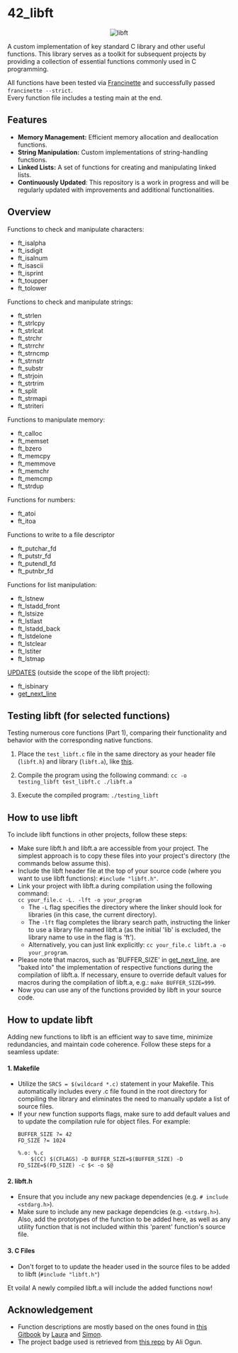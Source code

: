 # 42_libft
<p align="center">
    <img src="https://github.com/alx-sch/42_libft/assets/134595144/bce87494-3c97-4028-ab66-83a48190603d" alt="libft" />
</p>

A custom implementation of key standard C library and other useful functions. This library serves as a toolkit for subsequent projects by providing a collection of essential functions commonly used in C programming.

All functions have been tested via [Francinette](https://github.com/xicodomingues/francinette) and successfully passed `francinette --strict`.  
Every function file includes a testing main at the end.

## Features

- **Memory Management:** Efficient memory allocation and deallocation functions.
- **String Manipulation:** Custom implementations of string-handling functions.
- **Linked Lists:** A set of functions for creating and manipulating linked lists.
- **Continuously Updated**: This repository is a work in progress and will be regularly updated with improvements and additional functionalities.

## Overview

Functions to check and manipulate characters:
- ft_isalpha
- ft_isdigit
- ft_isalnum
- ft_isascii
- ft_isprint
- ft_toupper
- ft_tolower

Functions to check and manipulate strings:
- ft_strlen
- ft_strlcpy
- ft_strlcat
- ft_strchr
- ft_strrchr
- ft_strncmp
- ft_strnstr
- ft_substr
- ft_strjoin
- ft_strtrim
- ft_split
- ft_strmapi
- ft_striteri
  
Functions to manipulate memory:
- ft_calloc
- ft_memset
- ft_bzero
- ft_memcpy
- ft_memmove
- ft_memchr
- ft_memcmp
- ft_strdup
  
Functions for numbers:
- ft_atoi
- ft_itoa

Functions to write to a file descriptor
- ft_putchar_fd
- ft_putstr_fd
- ft_putendl_fd
- ft_putnbr_fd

Functions for list manipulation:
- ft_lstnew
- ft_lstadd_front
- ft_lstsize
- ft_lstlast
- ft_lstadd_back
- ft_lstdelone
- ft_lstclear
- ft_lstiter
- ft_lstmap

[UPDATES](https://github.com/alx-sch/42_libft/tree/main/updated_libft) (outside the scope of the libft project):
- ft_isbinary
- [get_next_line](https://github.com/alx-sch/42_get_next_line)

## Testing libft (for selected functions)

Testing numerous core functions (Part 1), comparing their functionality and behavior with the corresponding native functions.

1. Place the `test_libft.c` file in the same directory as your header file (`libft.h`) and library (`libft.a`), like [this](https://github.com/alx-sch/42_libft/tree/main/testing_libft).

2. Compile the program using the following command: `cc -o testing_libft test_libft.c ./libft.a`

3. Execute the compiled program: `./testing_libft`

## How to use libft 
To include libft functions in other projects, follow these steps:
- Make sure libft.h and libft.a are accessible from your project. The simplest approach is to copy these files into your project's directory (the commands below assume this).
- Include the libft header file at the top of your source code (where you want to use libft functions): `#include "libft.h"`.
- Link your project with libft.a during compilation using the following command:  
`cc your_file.c -L. -lft -o your_program`
    - The `-L` flag specifies the directory where the linker should look for libraries (in this case, the current directory).  
    - The `-lft` flag completes the library search path, instructing the linker to use a library file named libft.a (as the initial 'lib' is excluded, the library name to use in the flag is 'ft').
    - Alternatively, you can just link explicitly: `cc your_file.c libft.a -o your_program`.
- Please note that macros, such as 'BUFFER_SIZE' in [get_next_line](https://github.com/alx-sch/42_get_next_line), are "baked into" the implementation of respective functions during the compilation of libft.a. If necessary, ensure to override default values for macros during the compilation of libft.a, e.g.: `make BUFFER_SIZE=999`.
- Now you can use any of the functions provided by libft in your source code.

## How to update libft
Adding new functions to libft is an efficient way to save time, minimize redundancies, and maintain code coherence. Follow these steps for a seamless update: 
#### **1. Makefile** 
- Utilize the `SRCS = $(wildcard *.c)` statement in your Makefile. This automatically includes every .c file found in the root directory for compiling the library and eliminates the need to manually update a list of source files.
- If your new function supports flags, make sure to add default values and to update the compilation rule for object files. For example:  
    ```
    BUFFER_SIZE ?= 42
    FD_SIZE ?= 1024

    %.o: %.c
	    $(CC) $(CFLAGS) -D BUFFER_SIZE=$(BUFFER_SIZE) -D FD_SIZE=$(FD_SIZE) -c $< -o $@
    ```
#### **2. libft.h** 
- Ensure that you include any new package dependencies (e.g. `# include <stdarg.h>`).
- Make sure to include any new package dependcies (e.g. `<stdarg.h>`). Also, add the prototypes of the function to be added here, as well as any utility function that is not included within this 'parent' function's source file.
#### **3. C Files**  
- Don't forget to to update the header used in the source files to be added to libft (`#include "libft.h"`)

Et voila! A newly compiled libft.a will include the added functions now!

## Acknowledgement
- Function descriptions are mostly based on the ones found in [this Gitbook](https://42-cursus.gitbook.io/guide/rank-00/libft) by [Laura](https://github.com/TheBrisly) and [Simon](https://github.com/Laendrun).
- The project badge used is retrieved from [this repo](https://github.com/ayogun/42-project-badges) by Ali Ogun.
